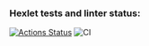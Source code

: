 ### Hexlet tests and linter status:
[![Actions Status](https://github.com/prozet-x/frontend-project-lvl1/workflows/hexlet-check/badge.svg)](https://github.com/prozet-x/frontend-project-lvl1/actions)
![CI](https://github.com/prozet-x/frontend-project-lvl1/actions/workflows/main.yml/badge.svg)
